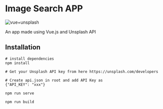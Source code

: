 # Image Search APP
![vue+unsplash](https://i.imgur.com/x48X7KK.jpg)

An app made using Vue.js and Unsplash API


## Installation

    # install dependencies
    npm install
    
    # Get your Unsplash API key from here https://unsplash.com/developers
    
    # Create api.json in root and add API Key as
    {"API_KEY": "xxx"}
    
    npm run serve
     
    npm run build
